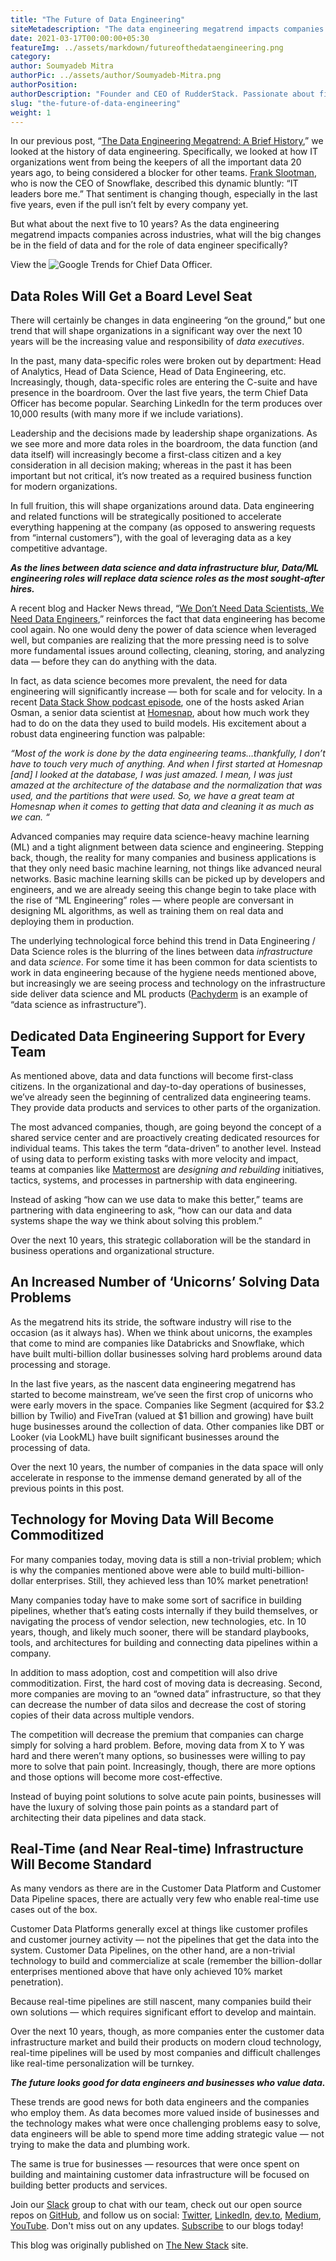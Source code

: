 ```yaml
---
title: "The Future of Data Engineering"
siteMetadescription: "The data engineering megatrend impacts companies across industries. Know the big changes to the field of data and for the role of data engineer ."  
date: 2021-03-17T00:00:00+05:30
featureImg: ../assets/markdown/futureofthedataengineering.png
category: 
author: Soumyadeb Mitra
authorPic: ../assets/author/Soumyadeb-Mitra.png
authorPosition: 
authorDescription: "Founder and CEO of RudderStack. Passionate about finding engineering solutions to real-world problems."
slug: "the-future-of-data-engineering"
weight: 1
---
```

In our previous post, “[The Data Engineering Megatrend: A Brief History](https://rudderstack.com/blog/the-data-engineering-megatrend-a-brief-history),” we looked at the history of data engineering. Specifically, we looked at how IT organizations went from being the keepers of all the important data 20 years ago, to being considered a blocker for other teams. [Frank Slootman](https://www.linkedin.com/in/frankslootman/), who is now the CEO of Snowflake, described this dynamic bluntly: “IT leaders bore me.” That sentiment is changing though, especially in the last five years, even if the pull isn’t felt by every company yet.

But what about the next five to 10 years? As the data engineering megatrend impacts companies across industries, what will the big changes be in the field of data and for the role of data engineer specifically?

<script type="text/javascript" src="https://ssl.gstatic.com/trends_nrtr/2431_RC04/embed_loader.js"></script> <script type="text/javascript"> trends.embed.renderExploreWidget("TIMESERIES", {"comparisonItem":[{"keyword":"\"chief data officer\"","geo":"US","time":"2004-01-01 2021-03-17"}],"category":0,"property":""}, {"exploreQuery":"date=all&geo=US&q=%22chief%20data%20officer%22","guestPath":"https://trends.google.com:443/trends/embed/"}); </script>

View the ![Google Trends](https://trends.google.com/trends/explore?date=all&geo=US&q=%22chief%20data%20officer%22) for Chief Data Officer.


## Data Roles Will Get a Board Level Seat

There will certainly be changes in data engineering “on the ground,” but one trend that will shape organizations in a significant way over the next 10 years will be the increasing value and responsibility of _data executives_.

In the past, many data-specific roles were broken out by department: Head of Analytics, Head of Data Science, Head of Data Engineering, etc. Increasingly, though, data-specific roles are entering the C-suite and have presence in the boardroom. Over the last five years, the term Chief Data Officer has become popular. Searching LinkedIn for the term produces over 10,000 results (with many more if we include variations).

Leadership and the decisions made by leadership shape organizations. As we see more and more data roles in the boardroom, the data function (and data itself) will increasingly become a first-class citizen and a key consideration in all decision making; whereas in the past it has been important but not critical, it’s now treated as a required business function for modern organizations.

In full fruition, this will shape organizations around data. Data engineering and related functions will be strategically positioned to accelerate everything happening at the company (as opposed to answering requests from “internal customers”), with the goal of leveraging data as a key competitive advantage.

**_As the lines between data science and data infrastructure blur, Data/ML engineering roles will replace data science roles as the most sought-after hires._**
    

A recent blog and Hacker News thread, “[We Don’t Need Data Scientists, We Need Data Engineers](https://www.mihaileric.com/posts/we-need-data-engineers-not-data-scientists/),” reinforces the fact that data engineering has become cool again. No one would deny the power of data science when leveraged well, but companies are realizing that the more pressing need is to solve more fundamental issues around collecting, cleaning, storing, and analyzing data — before they can do anything with the data.

In fact, as data science becomes more prevalent, the need for data engineering will significantly increase — both for scale and for velocity. In a recent [Data Stack Show podcast episode](https://datastackshow.com/podcast/20-transforming-the-real-estate-market-with-predictive-analytics-with-arian-osman-from-homesnap/), one of the hosts asked Arian Osman, a senior data scientist at [Homesnap](https://www.homesnap.com/), about how much work they had to do on the data they used to build models. His excitement about a robust data engineering function was palpable:

_“Most of the work is done by the data engineering teams…thankfully, I don’t have to touch very much of anything. And when I first started at Homesnap [and] I looked at the database, I was just amazed. I mean, I was just amazed at the architecture of the database and the normalization that was used, and the partitions that were used. So, we have a great team at Homesnap when it comes to getting that data and cleaning it as much as we can. “_

Advanced companies may require data science-heavy machine learning (ML) and a tight alignment between data science and engineering. Stepping back, though, the reality for many companies and business applications is that they only need basic machine learning, not things like advanced neural networks. Basic machine learning skills can be picked up by developers and engineers, and we are already seeing this change begin to take place with the rise of “ML Engineering” roles — where people are conversant in designing ML algorithms, as well as training them on real data and deploying them in production.

The underlying technological force behind this trend in Data Engineering / Data Science roles is the blurring of the lines between data _infrastructure_ and data _science_. For some time it has been common for data scientists to work in data engineering because of the hygiene needs mentioned above, but increasingly we are seeing process and technology on the infrastructure side deliver data science and ML products ([Pachyderm](https://www.pachyderm.com/) is an example of “data science as infrastructure”).


## Dedicated Data Engineering Support for Every Team

As mentioned above, data and data functions will become first-class citizens. In the organizational and day-to-day operations of businesses, we’ve already seen the beginning of centralized data engineering teams. They provide data products and services to other parts of the organization.

The most advanced companies, though, are going beyond the concept of a shared service center and are proactively creating dedicated resources for individual teams. This takes the term “data-driven” to another level. Instead of using data to perform existing tasks with more velocity and impact, teams at companies like [Mattermost](https://mattermost.com/) are _designing and rebuilding_ initiatives, tactics, systems, and processes in partnership with data engineering.

Instead of asking “how can we use data to make this better,” teams are partnering with data engineering to ask, “how can our data and data systems shape the way we think about solving this problem.”

Over the next 10 years, this strategic collaboration will be the standard in business operations and organizational structure.


## An Increased Number of ‘Unicorns’ Solving Data Problems

As the megatrend hits its stride, the software industry will rise to the occasion (as it always has). When we think about unicorns, the examples that come to mind are companies like Databricks and Snowflake, which have built multi-billion dollar businesses solving hard problems around data processing and storage.

In the last five years, as the nascent data engineering megatrend has started to become mainstream, we’ve seen the first crop of unicorns who were early movers in the space. Companies like Segment (acquired for $3.2 billion by Twilio) and FiveTran (valued at $1 billion and growing) have built huge businesses around the collection of data. Other companies like DBT or Looker (via LookML) have built significant businesses around the processing of data.

Over the next 10 years, the number of companies in the data space will only accelerate in response to the immense demand generated by all of the previous points in this post.


## Technology for Moving Data Will Become Commoditized

For many companies today, moving data is still a non-trivial problem; which is why the companies mentioned above were able to build multi-billion-dollar enterprises. Still, they achieved less than 10% market penetration!

Many companies today have to make some sort of sacrifice in building pipelines, whether that’s eating costs internally if they build themselves, or navigating the process of vendor selection, new technologies, etc. In 10 years, though, and likely much sooner, there will be standard playbooks, tools, and architectures for building and connecting data pipelines within a company.

In addition to mass adoption, cost and competition will also drive commoditization. First, the hard cost of moving data is decreasing. Second, more companies are moving to an “owned data” infrastructure, so that they can decrease the number of data silos and decrease the cost of storing copies of their data across multiple vendors.

The competition will decrease the premium that companies can charge simply for solving a hard problem. Before, moving data from X to Y was hard and there weren’t many options, so businesses were willing to pay more to solve that pain point. Increasingly, though, there are more options and those options will become more cost-effective.

Instead of buying point solutions to solve acute pain points, businesses will have the luxury of solving those pain points as a standard part of architecting their data pipelines and data stack.


## Real-Time (and Near Real-time) Infrastructure Will Become Standard

As many vendors as there are in the Customer Data Platform and Customer Data Pipeline spaces, there are actually very few who enable real-time use cases out of the box.

Customer Data Platforms generally excel at things like customer profiles and customer journey activity — not the pipelines that get the data into the system. Customer Data Pipelines, on the other hand, are a non-trivial technology to build and commercialize at scale (remember the billion-dollar enterprises mentioned above that have only achieved 10% market penetration).

Because real-time pipelines are still nascent, many companies build their own solutions — which requires significant effort to develop and maintain.

Over the next 10 years, though, as more companies enter the customer data infrastructure market and build their products on modern cloud technology, real-time pipelines will be used by most companies and difficult challenges like real-time personalization will be turnkey.

**_The future looks good for data engineers and businesses who value data._**

    

These trends are good news for both data engineers and the companies who employ them. As data becomes more valued inside of businesses and the technology makes what were once challenging problems easy to solve, data engineers will be able to spend more time adding strategic value — not trying to make the data and plumbing work.

The same is true for businesses — resources that were once spent on building and maintaining customer data infrastructure will be focused on building better products and services.

Join our [Slack](https://resources.rudderstack.com/join-rudderstack-slack) group to chat with our team, check out our open source repos on [GitHub](https://github.com/rudderlabs), and follow us on social: [Twitter](https://twitter.com/RudderStack), [LinkedIn](https://www.linkedin.com/company/rudderlabs/), [dev.to](https://dev.to/rudderstack), [Medium](https://rudderstack.medium.com/), [YouTube](https://www.youtube.com/channel/UCgV-B77bV_-LOmKYHw8jvBw). Don't miss out on any updates. [Subscribe](https://rudderstack.com/blog/) to our blogs today!


This blog was originally published on [The New Stack](https://thenewstack.io/the-future-of-data-engineering/) site.
